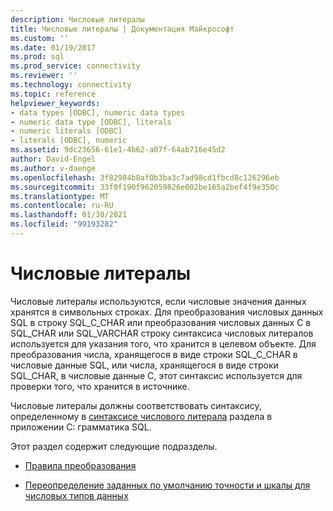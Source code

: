 ```yaml
---
description: Числовые литералы
title: Числовые литералы | Документация Майкрософт
ms.custom: ''
ms.date: 01/19/2017
ms.prod: sql
ms.prod_service: connectivity
ms.reviewer: ''
ms.technology: connectivity
ms.topic: reference
helpviewer_keywords:
- data types [ODBC], numeric data types
- numeric data type [ODBC], literals
- numeric literals [ODBC]
- literals [ODBC], numeric
ms.assetid: 9dc23656-61e1-4b62-a07f-64ab716e45d2
author: David-Engel
ms.author: v-daenge
ms.openlocfilehash: 3f82984b8af0b3ba3c7ad98cd1fbcd8c126296eb
ms.sourcegitcommit: 33f0f190f962059826e002be165a2bef4f9e350c
ms.translationtype: MT
ms.contentlocale: ru-RU
ms.lasthandoff: 01/30/2021
ms.locfileid: "99193282"
---
```

# <a name="numeric-literals"></a>Числовые литералы
Числовые литералы используются, если числовые значения данных хранятся в символьных строках. Для преобразования числовых данных SQL в строку SQL_C_CHAR или преобразования числовых данных C в SQL_CHAR или SQL_VARCHAR строку синтаксиса числовых литералов используется для указания того, что хранится в целевом объекте. Для преобразования числа, хранящегося в виде строки SQL_C_CHAR в числовые данные SQL, или числа, хранящегося в виде строки SQL_CHAR, в числовые данные C, этот синтаксис используется для проверки того, что хранится в источнике.  
  
 Числовые литералы должны соответствовать синтаксису, определенному в [синтаксисе числового литерала](../../../odbc/reference/appendixes/numeric-literal-syntax.md) раздела в приложении C: грамматика SQL.  
  
 Этот раздел содержит следующие подразделы.  
  
-   [Правила преобразования](../../../odbc/reference/appendixes/rules-for-conversions.md)  
  
-   [Переопределение заданных по умолчанию точности и шкалы для числовых типов данных](../../../odbc/reference/appendixes/overriding-default-precision-and-scale-for-numeric-data-types.md)
